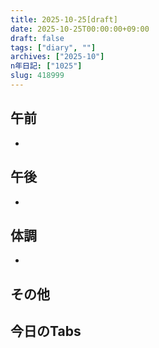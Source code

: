 ```yaml
---
title: 2025-10-25[draft]
date: 2025-10-25T00:00:00+09:00
draft: false
tags: ["diary", ""]
archives: ["2025-10"]
n年日記: ["1025"]
slug: 418999
---
```

## 午前
- 
## 午後
- 
## 体調
- 
## その他
## 今日のTabs